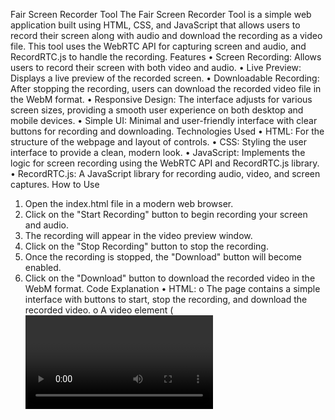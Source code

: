 Fair Screen Recorder Tool
The Fair Screen Recorder Tool is a simple web application built using HTML, CSS, and JavaScript that allows users to record their screen along with audio and download the recording as a video file. This tool uses the WebRTC API for capturing screen and audio, and RecordRTC.js to handle the recording.
Features
•	Screen Recording: Allows users to record their screen with both video and audio.
•	Live Preview: Displays a live preview of the recorded screen.
•	Downloadable Recording: After stopping the recording, users can download the recorded video file in the WebM format.
•	Responsive Design: The interface adjusts for various screen sizes, providing a smooth user experience on both desktop and mobile devices.
•	Simple UI: Minimal and user-friendly interface with clear buttons for recording and downloading.
Technologies Used
•	HTML: For the structure of the webpage and layout of controls.
•	CSS: Styling the user interface to provide a clean, modern look.
•	JavaScript: Implements the logic for screen recording using the WebRTC API and RecordRTC.js library.
•	RecordRTC.js: A JavaScript library for recording audio, video, and screen captures.
How to Use
1.	Open the index.html file in a modern web browser.
2.	Click on the "Start Recording" button to begin recording your screen and audio.
3.	The recording will appear in the video preview window.
4.	Click on the "Stop Recording" button to stop the recording.
5.	Once the recording is stopped, the "Download" button will become enabled.
6.	Click on the "Download" button to download the recorded video in the WebM format.
Code Explanation
•	HTML:
o	The page contains a simple interface with buttons to start, stop the recording, and download the recorded video.
o	A video element (<video>) is used to preview the recording while it's being captured.
•	CSS:
o	The application is styled to be centered on the page with clear button interactions, creating a modern and responsive design.
o	Buttons have hover effects and a disabled state to improve user experience.
•	JavaScript:
o	The app uses the navigator.mediaDevices.getDisplayMedia() function to request access to the screen and audio.
o	The RecordRTC library is used to capture and store the video and audio in the WebM format.
o	After the recording is stopped, a download link is generated to save the video file locally.
Demo
You can view the demo of the Fair Screen Recorder Tool by opening the index.html file in a modern web browser.
License
This project is licensed under the MIT License.
Contact
For any questions or issues, feel free to contact Javed Hussain at digitalmarketingexperties@gmail.com.

